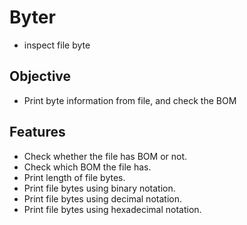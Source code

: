 # Byter

- inspect file byte 

## Objective

- Print byte information from file, and check the BOM

## Features

- Check whether the file has BOM or not.
- Check which BOM the file has.
- Print length of file bytes. 
- Print file bytes using binary notation.
- Print file bytes using decimal notation.
- Print file bytes using hexadecimal notation.
